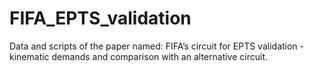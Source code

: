# FIFA_EPTS_validation
Data and scripts of the paper named: FIFA’s circuit for EPTS validation - kinematic demands and comparison with an alternative circuit.
